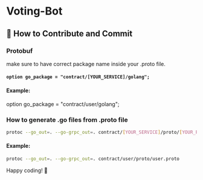 #  Voting-Bot

## 🤝 How to Contribute and Commit

### Protobuf
make sure to have correct package name inside your .proto file.
#### ```option go_package = "contract/[YOUR_SERVICE]/golang";```
#### Example:
option go_package = "contract/user/golang";
### How to generate .go files from .proto file
```bash
protoc --go_out=. --go-grpc_out=. contract/[YOUR_SERVICE]/proto/[YOUR_PROTO_FILE.proto]
```
#### Example:
```bash
protoc --go_out=. --go-grpc_out=. contract/user/proto/user.proto
```

Happy coding! 🚀